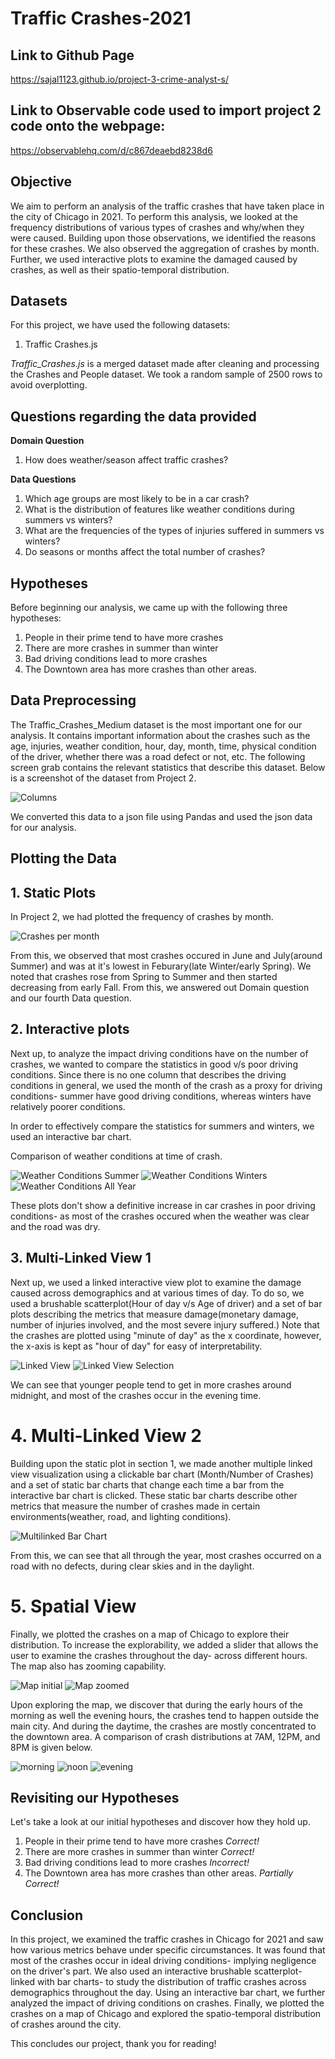 
# Traffic Crashes-2021
## Link to Github Page
https://sajal1123.github.io/project-3-crime-analyst-s/
## Link to Observable code used to import project 2 code onto the webpage:
https://observablehq.com/d/c867deaebd8238d6

## Objective
We aim to perform an analysis of the traffic crashes that have taken place in the city of Chicago in 2021. To perform this analysis, we looked at the frequency distributions of various types of crashes and why/when they were caused. Building upon those observations, we identified the reasons for these crashes. We also observed the aggregation of crashes by month. Further, we used interactive plots to examine the damaged caused by crashes, as well as their spatio-temporal distribution.

## Datasets
For this project, we have used the following datasets:
1. Traffic Crashes.js
 
 _Traffic_Crashes.js_ is a merged dataset made after cleaning and processing the Crashes and People dataset. We took a random sample of 2500 rows to avoid overplotting.

## Questions regarding the data provided
**Domain Question**
  1. How does weather/season affect traffic crashes?

**Data Questions**
  1. Which age groups are most likely to be in a car crash?
  2. What is the distribution of features like weather conditions during summers vs winters?
  3. What are the frequencies of the types of injuries suffered in summers vs winters?
  4. Do seasons or months affect the total number of crashes?

## Hypotheses
Before beginning our analysis, we came up with the following three hypotheses:

1. People in their prime tend to have more crashes
2. There are more crashes in summer than winter
3. Bad driving conditions lead to more crashes
4. The Downtown area has more crashes than other areas. 

## Data Preprocessing
The Traffic_Crashes_Medium dataset is the most important one for our analysis. It contains important information about the crashes such as the age, injuries, weather condition, hour, day, month, time, physical condition of the driver, whether there was a road defect or not, etc. The following screen grab contains the relevant statistics that describe this dataset. Below is a screenshot of the dataset from Project 2.

![Columns](./markdown%20pics/columns.png)

We converted this data to a json file using Pandas and used the json data for our analysis.

## Plotting the Data

## 1. Static Plots
In Project 2, we had plotted the frequency of crashes by month.

![Crashes per month](./markdown%20pics/crashes_per_month.png)

From this, we observed that most crashes occured in June and July(around Summer) and was at it's lowest in Feburary(late Winter/early Spring). We noted that crashes rose from Spring to Summer and then started decreasing from early Fall. From this, we answered out Domain question and our fourth Data question.

## 2. Interactive plots

Next up, to analyze the impact driving conditions have on the number of crashes, we wanted to compare the statistics in good v/s poor driving conditions. Since there is no one column that describes the driving conditions in general, we used the month of the crash as a proxy for driving conditions- summer have good driving conditions, whereas winters have relatively poorer conditions.

In order to effectively compare the statistics for summers and winters, we used an interactive bar chart.

Comparison of weather conditions at time of crash.

![Weather Conditions Summer](./screenshots/int-bar-summersPNG.PNG)
![Weather Conditions Winters](./screenshots/int-bar-winter.PNG)
![Weather Conditions All Year](./screenshots/int-bar-all-year.PNG)


These plots don't show a definitive increase in car crashes in poor driving conditions- as most of the crashes occured when the weather was clear and the road was dry.

## 3. Multi-Linked View 1

Next up, we used a linked interactive view plot to examine the damage caused across demographics and at various times of day. To do so, we used a brushable scatterplot(Hour of day v/s Age of driver) and a set of bar plots describing the metrics that measure damage(monetary damage, number of injuries involved, and the most severe injury suffered.)
Note that the crashes are plotted using "minute of day" as the x coordinate, however, the x-axis is kept as "hour of day" for easy of interpretability.

![Linked View](./screenshots/br_scatterplot.PNG)
![Linked View Selection](./screenshots/br_scatterplot-brushed.PNG)

We can see that younger people tend to get in more crashes around midnight, and most of the crashes occur in the evening time.

# 4. Multi-Linked View 2

Building upon the static plot in section 1, we made another multiple linked view visualization using a clickable bar chart (Month/Number of Crashes) and a set of static bar charts that change each time a bar from the interactive bar chart is clicked. These static bar charts describe other metrics that measure the number of crashes made in certain environments(weather, road, and lighting conditions).

![Multilinked Bar Chart](./screenshots/multi-linked-bar.PNG)

From this, we can see that all through the year, most crashes occurred on a road with no defects, during clear skies and in the daylight.

# 5. Spatial View

Finally, we plotted the crashes on a map of Chicago to explore their distribution. To increase the explorability, we added a slider that allows the user to examine the crashes throughout the day- across different hours. The map also has zooming capability.

![Map initial](./screenshots/map-initial.PNG)
![Map zoomed](./screenshots/map-downtown-5pm.PNG)

Upon exploring the map, we discover that during the early hours of the morning as well the evening hours, the crashes tend to happen outside the main city. And during the daytime, the crashes are mostly concentrated to the downtown area. A comparison of crash distributions at 7AM, 12PM, and 8PM is given below.

![morning](./screenshots/chicago-7am.PNG)
![noon](./screenshots/chicago-12pm.PNG)
![evening](./screenshots/chicago-8pm.PNG)

## Revisiting our Hypotheses

Let's take a look at our initial hypotheses and discover how they hold up.

1. People in their prime tend to have more crashes _*Correct!*_
2. There are more crashes in summer than winter _*Correct!*_
3. Bad driving conditions lead to more crashes
_*Incorrect!*_
4. The Downtown area has more crashes than other areas. _*Partially Correct!*_

## Conclusion

In this project, we examined the traffic crashes in Chicago for 2021 and saw how various metrics behave under specific circumstances. It was found that most of the crashes occur in ideal driving conditions- implying negligence on the driver's part. We also used an interactive brushable scatterplot- linked with bar charts- to study the distribution of traffic crashes across demographics throughout the day. Using an interactive bar chart, we further analyzed the impact of driving conditions on crashes. Finally, we plotted the crashes on a map of Chicago and explored the spatio-temporal distribution of crashes around the city.

This concludes our project, thank you for reading!

